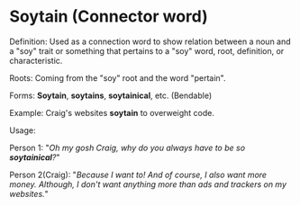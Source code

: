 # Soytain (Connector word)

Definition: Used as a connection word to show relation between a noun and a "soy" trait or something that
pertains to a "soy" word, root, definition, or characteristic.

Roots: Coming from the "soy" root and the word "pertain".

Forms: __Soytain__, __soytains__, __soytainical__, etc. (Bendable)

Example: Craig's websites __soytain__ to overweight code.

Usage: 

Person 1: "*Oh my gosh Craig, why do you
always have to be so __soytainical__?*"

Person 2(Craig): "*Because I want to! And of course,
I also want more money. Although, I don't want anything more
than ads and trackers on my websites.*"
